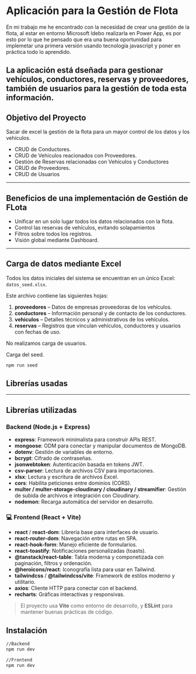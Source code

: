 # Aplicación para la Gestión de Flota

En mi trabajo me he encontrado con la necesidad de crear una gestión de la flota, al estar en entorno Microsoft ldebo realizarla en Power App, es por esto por lo que he pensado que era una 
buena oportunidad para implemetar una primera versión usando tecnología javascript y poner en práctica todo lo aprendido. 

La aplicación está dseñada para gestionar vehículos, conductores, reservas y proveedores, también de usuarios para la gestión de toda esta información. 
---

## Objetivo del Proyecto

Sacar de excel la gestión de la flota para un mayor control de los datos y los vehículos. 

- CRUD de Conductores.
- CRUD de Vehículos reacionados con Proveedores.
- Gestión de Reservas relacionadas con Vehículos y Conductores
- CRUD de Proveedores.
- CRUD de Usuarios

---

## Beneficios de una implementación de Gestión de FLota

- Unificar en un solo lugar todos los datos relacionados con la flota.
- Control las reservas de vehículos, evitando solapamientos
- Filtros sobre todos los registros.
- Visión global mediante Dashboard.

---

## Carga de datos mediante Excel

Todos los datos iniciales del sistema se encuentran en un único Excel: `datos_seed.xlsx`.

Este archivo contiene las siguientes hojas:

1. **proveedores** – Datos de empresas proveedoras de los vehículos.
2. **conductores** – Información personal y de contacto de los conductores.
3. **vehiculos** – Detalles técnicos y administrativos de los vehículos.
4. **reservas** – Registros que vinculan vehículos, conductores y usuarios con fechas de uso.

No realizamos carga de usuarios.

Carga del seed.

```bash
npm run seed

```

## Librerías usadas
---

## Librerías utilizadas

### Backend (Node.js + Express)

- **express**: Framework minimalista para construir APIs REST.
- **mongoose**: ODM para conectar y manipular documentos de MongoDB.
- **dotenv**: Gestión de variables de entorno.
- **bcrypt**: Cifrado de contraseñas.
- **jsonwebtoken**: Autenticación basada en tokens JWT.
- **csv-parser**: Lectura de archivos CSV para importaciones.
- **xlsx**: Lectura y escritura de archivos Excel.
- **cors**: Habilita peticiones entre dominios (CORS).
- **multer / multer-storage-cloudinary / cloudinary / streamifier**: Gestión de subida de archivos e integración con Cloudinary.
- **nodemon**: Recarga automática del servidor en desarrollo.

### 💻 Frontend (React + Vite)

- **react** / **react-dom**: Librería base para interfaces de usuario.
- **react-router-dom**: Navegación entre rutas en SPA.
- **react-hook-form**: Manejo eficiente de formularios.
- **react-toastify**: Notificaciones personalizadas (toasts).
- **@tanstack/react-table**: Tabla moderna y componetizada con paginación, filtros y ordenación.
- **@heroicons/react**: Iconografía lista para usar en Tailwind.
- **tailwindcss** / **@tailwindcss/vite**: Framework de estilos moderno y utilitario.
- **axios**: Cliente HTTP para conectar con el backend.
- **recharts**: Gráficas interactivas y responsivas.

> El proyecto usa **Vite** como entorno de desarrollo, y **ESLint** para mantener buenas prácticas de código.

## Instalación

```bash
//Backend
npm run dev

//Frontend
npm run dev

